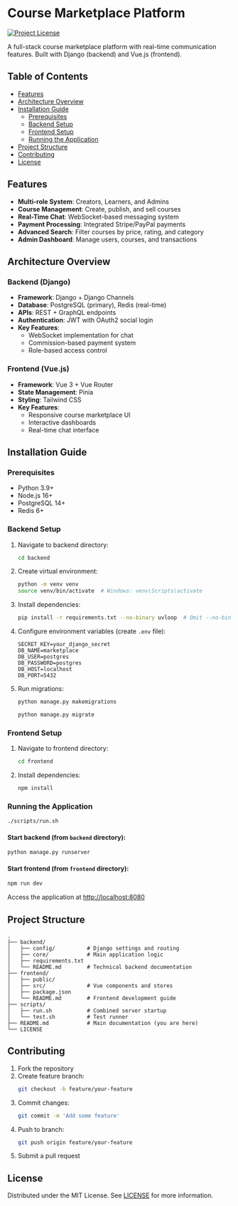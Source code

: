 # Course Marketplace Platform

[![Project License](LICENSE)](https://opensource.org/licenses/MIT)

A full-stack course marketplace platform with real-time communication features. Built with Django (backend) and Vue.js (frontend).

## Table of Contents
- [Features](#features)
- [Architecture Overview](#architecture-overview)
- [Installation Guide](#installation-guide)
  - [Prerequisites](#prerequisites)
  - [Backend Setup](#backend-setup)
  - [Frontend Setup](#frontend-setup)
  - [Running the Application](#running-the-application)
- [Project Structure](#project-structure)
- [Contributing](#contributing)
- [License](#license)

## Features
- **Multi-role System**: Creators, Learners, and Admins
- **Course Management**: Create, publish, and sell courses
- **Real-Time Chat**: WebSocket-based messaging system
- **Payment Processing**: Integrated Stripe/PayPal payments
- **Advanced Search**: Filter courses by price, rating, and category
- **Admin Dashboard**: Manage users, courses, and transactions

## Architecture Overview

### Backend (Django)
- **Framework**: Django + Django Channels
- **Database**: PostgreSQL (primary), Redis (real-time)
- **APIs**: REST + GraphQL endpoints
- **Authentication**: JWT with OAuth2 social login
- **Key Features**:
  - WebSocket implementation for chat
  - Commission-based payment system
  - Role-based access control

### Frontend (Vue.js)
- **Framework**: Vue 3 + Vue Router
- **State Management**: Pinia
- **Styling**: Tailwind CSS
- **Key Features**:
  - Responsive course marketplace UI
  - Interactive dashboards
  - Real-time chat interface

## Installation Guide

### Prerequisites
- Python 3.9+
- Node.js 16+
- PostgreSQL 14+
- Redis 6+

### Backend Setup
1. Navigate to backend directory:
   ```bash
   cd backend
   ```
2. Create virtual environment:
   ```bash
   python -m venv venv
   source venv/bin/activate  # Windows: venv\Scripts\activate
   ```
3. Install dependencies:
   ```bash
   pip install -r requirements.txt --no-binary uvloop  # Omit --no-binary on Linux
   ```
4. Configure environment variables (create `.env` file):
   ```env
   SECRET_KEY=your_django_secret
   DB_NAME=marketplace
   DB_USER=postgres
   DB_PASSWORD=postgres
   DB_HOST=localhost
   DB_PORT=5432
   ```
5. Run migrations:
   ```bash
   python manage.py makemigrations
   ```
   ```bash
   python manage.py migrate
   ```

### Frontend Setup
1. Navigate to frontend directory:
   ```bash
   cd frontend
   ```
2. Install dependencies:
   ```bash
   npm install
   ```

### Running the Application
```bash
./scripts/run.sh
```
#### Start backend (from `backend` directory):
```bash
python manage.py runserver
```
#### Start frontend (from `frontend` directory):
```bash
npm run dev
```
Access the application at [http://localhost:8080](http://localhost:8080)

## Project Structure
```
.
├── backend/
│   ├── config/          # Django settings and routing
│   ├── core/            # Main application logic
│   ├── requirements.txt
│   └── README.md        # Technical backend documentation
├── frontend/
│   ├── public/
│   ├── src/             # Vue components and stores
│   ├── package.json
│   └── README.md        # Frontend development guide
├── scripts/
│   ├── run.sh           # Combined server startup
│   └── test.sh          # Test runner
├── README.md            # Main documentation (you are here)
└── LICENSE
```

## Contributing
1. Fork the repository
2. Create feature branch:
   ```bash
   git checkout -b feature/your-feature
   ```
3. Commit changes:
   ```bash
   git commit -m 'Add some feature'
   ```
4. Push to branch:
   ```bash
   git push origin feature/your-feature
   ```
5. Submit a pull request

## License
Distributed under the MIT License. See [LICENSE](LICENSE) for more information.

